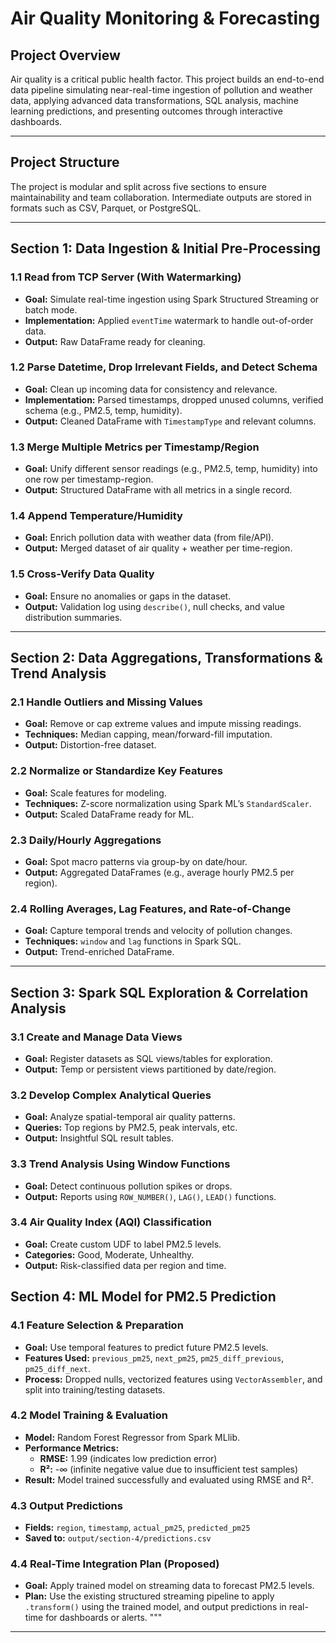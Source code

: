 # Air Quality Monitoring & Forecasting

## Project Overview
Air quality is a critical public health factor. This project builds an end-to-end data pipeline simulating near-real-time ingestion of pollution and weather data, applying advanced data transformations, SQL analysis, machine learning predictions, and presenting outcomes through interactive dashboards.

---

## Project Structure

The project is modular and split across five sections to ensure maintainability and team collaboration. Intermediate outputs are stored in formats such as CSV, Parquet, or PostgreSQL.

---

## Section 1: Data Ingestion & Initial Pre-Processing

### 1.1 Read from TCP Server (With Watermarking)
- **Goal:** Simulate real-time ingestion using Spark Structured Streaming or batch mode.
- **Implementation:** Applied `eventTime` watermark to handle out-of-order data.
- **Output:** Raw DataFrame ready for cleaning.

### 1.2 Parse Datetime, Drop Irrelevant Fields, and Detect Schema
- **Goal:** Clean up incoming data for consistency and relevance.
- **Implementation:** Parsed timestamps, dropped unused columns, verified schema (e.g., PM2.5, temp, humidity).
- **Output:** Cleaned DataFrame with `TimestampType` and relevant columns.

### 1.3 Merge Multiple Metrics per Timestamp/Region
- **Goal:** Unify different sensor readings (e.g., PM2.5, temp, humidity) into one row per timestamp-region.
- **Output:** Structured DataFrame with all metrics in a single record.

### 1.4 Append Temperature/Humidity
- **Goal:** Enrich pollution data with weather data (from file/API).
- **Output:** Merged dataset of air quality + weather per time-region.

### 1.5 Cross-Verify Data Quality
- **Goal:** Ensure no anomalies or gaps in the dataset.
- **Output:** Validation log using `describe()`, null checks, and value distribution summaries.

---

##  Section 2: Data Aggregations, Transformations & Trend Analysis

###  2.1 Handle Outliers and Missing Values
- **Goal:** Remove or cap extreme values and impute missing readings.
- **Techniques:** Median capping, mean/forward-fill imputation.
- **Output:** Distortion-free dataset.

###  2.2 Normalize or Standardize Key Features
- **Goal:** Scale features for modeling.
- **Techniques:** Z-score normalization using Spark ML’s `StandardScaler`.
- **Output:** Scaled DataFrame ready for ML.

###  2.3 Daily/Hourly Aggregations
- **Goal:** Spot macro patterns via group-by on date/hour.
- **Output:** Aggregated DataFrames (e.g., average hourly PM2.5 per region).

###  2.4 Rolling Averages, Lag Features, and Rate-of-Change
- **Goal:** Capture temporal trends and velocity of pollution changes.
- **Techniques:** `window` and `lag` functions in Spark SQL.
- **Output:** Trend-enriched DataFrame.

---

##  Section 3: Spark SQL Exploration & Correlation Analysis

###  3.1 Create and Manage Data Views
- **Goal:** Register datasets as SQL views/tables for exploration.
- **Output:** Temp or persistent views partitioned by date/region.

###  3.2 Develop Complex Analytical Queries
- **Goal:** Analyze spatial-temporal air quality patterns.
- **Queries:** Top regions by PM2.5, peak intervals, etc.
- **Output:** Insightful SQL result tables.

###  3.3 Trend Analysis Using Window Functions
- **Goal:** Detect continuous pollution spikes or drops.
- **Output:** Reports using `ROW_NUMBER()`, `LAG()`, `LEAD()` functions.

###  3.4 Air Quality Index (AQI) Classification
- **Goal:** Create custom UDF to label PM2.5 levels.
- **Categories:** Good, Moderate, Unhealthy.
- **Output:** Risk-classified data per region and time.

## Section 4: ML Model for PM2.5 Prediction

### 4.1 Feature Selection & Preparation
- **Goal:** Use temporal features to predict future PM2.5 levels.
- **Features Used:** `previous_pm25`, `next_pm25`, `pm25_diff_previous`, `pm25_diff_next`.
- **Process:** Dropped nulls, vectorized features using `VectorAssembler`, and split into training/testing datasets.

### 4.2 Model Training & Evaluation
- **Model:** Random Forest Regressor from Spark MLlib.
- **Performance Metrics:**
  - **RMSE:** 1.99 (indicates low prediction error)
  - **R²:** -∞ (infinite negative value due to insufficient test samples)
- **Result:** Model trained successfully and evaluated using RMSE and R².

### 4.3 Output Predictions
- **Fields:** `region`, `timestamp`, `actual_pm25`, `predicted_pm25`
- **Saved to:** `output/section-4/predictions.csv`

### 4.4 Real-Time Integration Plan (Proposed)
- **Goal:** Apply trained model on streaming data to forecast PM2.5 levels.
- **Plan:** Use the existing structured streaming pipeline to apply `.transform()` using the trained model, and output predictions in real-time for dashboards or alerts.
"""
---
